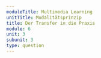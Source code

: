 ```yaml
---
moduleTitle: Multimedia Learning
unitTitle: Modalitätsprinzip
title: Der Transfer in die Praxis
module: 6
unit: 3
subunit: 3
type: question
---
```



<videomodeling question="E8WT4MYvhdo" answer="bQ0LmGfV7fc"></videomodeling>